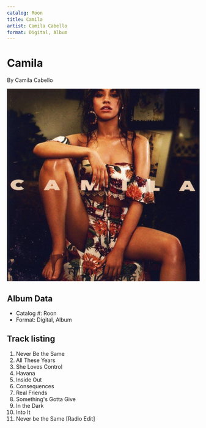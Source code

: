 ```yaml
---
catalog: Roon
title: Camila
artist: Camila Cabello
format: Digital, Album
---
```


# Camila

By Camila Cabello

![](../../assets/albumcovers/Camila_Cabello-Camila.png)

## Album Data

- Catalog #: Roon
- Format: Digital, Album


## Track listing


1. Never Be the Same
2. All These Years
3. She Loves Control
4. Havana
5. Inside Out
6. Consequences
7. Real Friends
8. Something's Gotta Give
9. In the Dark
10. Into It
11. Never be the Same [Radio Edit]

